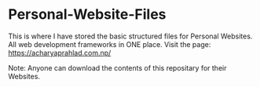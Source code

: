 # Personal-Website-Files
This is where I have stored the basic structured files for Personal Websites.
All web development frameworks in ONE place.
Visit the page: https://acharyaprahlad.com.np/

Note: Anyone can download the contents of this repositary for their Websites.
